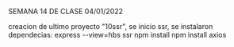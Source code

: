 SEMANA 14 DE CLASE 04/01/2022

creacion de ultimo proyecto "10ssr", se inicio ssr, se instalaron dependecias:
express --view=hbs ssr
npm install
npm install axios
